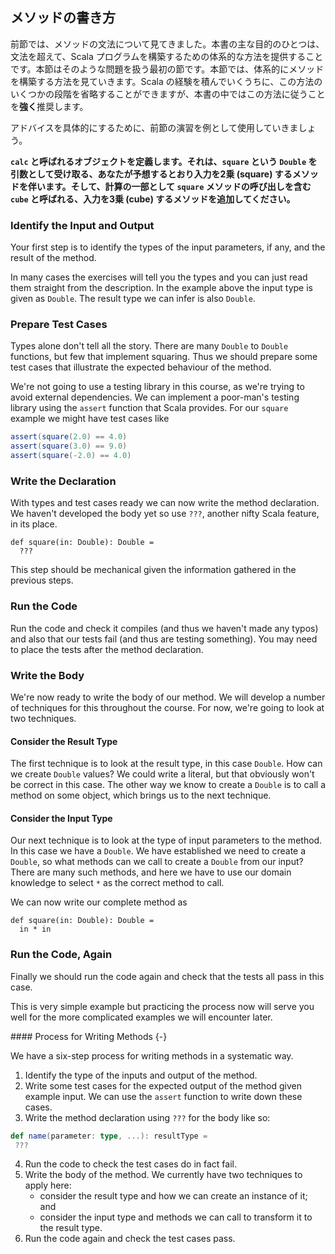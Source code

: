 ## メソッドの書き方

前節では、メソッドの文法について見てきました。本書の主な目的のひとつは、文法を超えて、Scala プログラムを構築するための体系的な方法を提供することです。本節はそのような問題を扱う最初の節です。本節では、体系的にメソッドを構築する方法を見ていきます。Scala の経験を積んでいくうちに、この方法のいくつかの段階を省略することができますが、本書の中ではこの方法に従うことを**強く**推奨します。

アドバイスを具体的にするために、前節の演習を例として使用していきましょう。

**`calc` と呼ばれるオブジェクトを定義します。それは、`square` という `Double` を引数として受け取る、あなたが予想するとおり入力を2乗 (square) するメソッドを伴います。そして、計算の一部として `square` メソッドの呼び出しを含む `cube` と呼ばれる、入力を3乗 (cube) するメソッドを追加してください。**

### Identify the Input and Output

Your first step is to identify the types of the input parameters, if any, and the result of the method.

In many cases the exercises will tell you the types and you can just read them straight from the description. In the example above the input type is given as `Double`. The result type we can infer is also `Double`.

### Prepare Test Cases

Types alone don't tell all the story. There are many `Double` to `Double` functions, but few that implement squaring. Thus we should prepare some test cases that illustrate the expected behaviour of the method.

We're not going to use a testing library in this course, as we're trying to avoid external dependencies. We can implement a poor-man's testing library using the `assert` function that Scala provides. For our `square` example we might have test cases like

```scala
assert(square(2.0) == 4.0)
assert(square(3.0) == 9.0)
assert(square(-2.0) == 4.0)
```

### Write the Declaration

With types and test cases ready we can now write the method declaration. We haven't developed the body yet so use `???`, another nifty Scala feature, in its place.

```tut:book:silent
def square(in: Double): Double =
  ???
```

This step should be mechanical given the information gathered in the previous steps.

### Run the Code

Run the code and check it compiles (and thus we haven't made any typos) and also that our tests fail (and thus are testing something). You may need to place the tests after the method declaration.

### Write the Body

We're now ready to write the body of our method. We will develop a number of techniques for this throughout the course. For now, we're going to look at two techniques.

#### Consider the Result Type

The first technique is to look at the result type, in this case `Double`. How can we create `Double` values? We could write a literal, but that obviously won't be correct in this case. The other way we know to create a `Double` is to call a method on some object, which brings us to the next technique.

#### Consider the Input Type

Our next technique is to look at the type of input parameters to the method. In this case we have a `Double`. We have established we need to create a `Double`, so what methods can we call to create a `Double` from our input? There are many such methods, and here we have to use our domain knowledge to select `*` as the correct method to call.

We can now write our complete method as

```tut:book:silent
def square(in: Double): Double =
  in * in
```

### Run the Code, Again

Finally we should run the code again and check that the tests all pass in this case.

This is very simple example but practicing the process now will serve you well for the more complicated examples we will encounter later.

<div class="callout callout-info">
#### Process for Writing Methods {-}

We have a six-step process for writing methods in a systematic way.

1. Identify the type of the inputs and output of the method.
2. Write some test cases for the expected output of the method given example input. We can use the `assert` function to write down these cases.
3. Write the method declaration using `???` for the body like so:

```scala
def name(parameter: type, ...): resultType =
 ???
```
4. Run the code to check the test cases do in fact fail.
5. Write the body of the method. We currently have two techniques to apply here:
   - consider the result type and how we can create an instance of it; and
   - consider the input type and methods we can call to transform it to the result type.
6. Run the code again and check the test cases pass.
</div>
